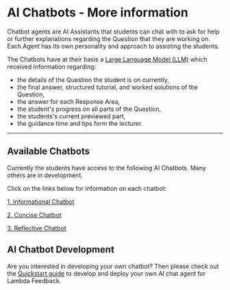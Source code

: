 # AI Chatbots - More information

Chatbot agents are AI Assistants that students can chat with to ask for help or further explanations regarding the Question that they are working on. Each Agent has its own personality and approach to assisting the students.

The Chatbots have at their basis a [Large Language Model (LLM)](https://en.wikipedia.org/wiki/Large_language_model) which received information regarding:

- the details of the Question the student is on currently,
- the final answer, structured tutorial, and worked solutions of the Question,
- the answer for each Response Area,
- the student's progress on all parts of the Question,
- the students's current previewed part,
- the guidance time and tips form the lecturer.

---

## Available Chatbots

Currently the students have access to the following AI Chatbots. Many others are in development.

Click on the links below for information on each chatbot:

[1. Informational Chatbot](https://github.com/lambda-feedback/informationalChatFunction/blob/main/docs/user.md)


[2. Concise Chatbot](https://github.com/lambda-feedback/conciseChatFunction/blob/main/docs/user.md)


[3. Reflective Chatbot](https://github.com/lambda-feedback/reflectiveChatFunction/blob/main/docs/user.md)


## AI Chatbot Development

Are you interested in developing your own chatbot? Then please check out the [Quickstart guide](quickstart.md) to develop and deploy your own AI chat agent for Lambda Feedback.
